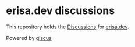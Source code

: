 # erisa.dev discussions
This repository holds the [Discussions](https://github.com/Erisa/erisa.dev/discussions) for [erisa.dev](https://erisa.dev).

Powered by [giscus](https://giscus.app/)